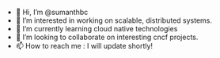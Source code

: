- 👋 Hi, I’m @sumanthbc
- 👀 I’m interested in working on scalable, distributed systems.
- 🌱 I’m currently learning cloud native technologies
- 💞️ I’m looking to collaborate on interesting cncf projects.
- 📫 How to reach me : I will update shortly!

<!---
sumanthbc/sumanthbc is a ✨ special ✨ repository because its `README.md` (this file) appears on your GitHub profile.
You can click the Preview link to take a look at your changes.
--->
